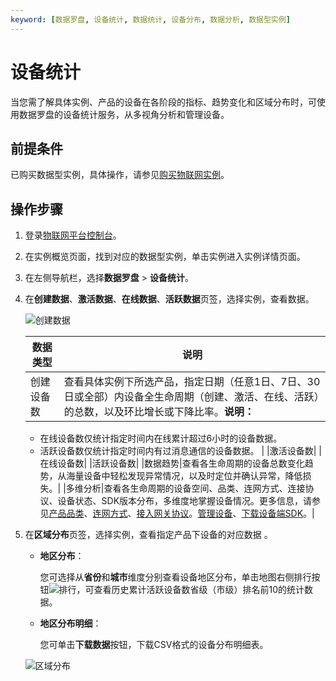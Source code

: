 ```yaml
---
keyword: [数据罗盘, 设备统计, 数据统计, 设备分布, 数据分析, 数据型实例]
---
```


# 设备统计

当您需了解具体实例、产品的设备在各阶段的指标、趋势变化和区域分布时，可使用数据罗盘的设备统计服务，从多视角分析和管理设备。

## 前提条件

已购买数据型实例，具体操作，请参见[购买物联网实例]()。

## 操作步骤

1.  登录[物联网平台控制台](http://iot.console.aliyun.com/)。
2.  在实例概览页面，找到对应的数据型实例，单击实例进入实例详情页面。
3.  在左侧导航栏，选择**数据罗盘** \> **设备统计**。
4.  在**创建数据**、**激活数据**、**在线数据**、**活跃数据**页签，选择实例，查看数据。

    ![创建数据](https://static-aliyun-doc.oss-accelerate.aliyuncs.com/assets/img/zh-CN/3893152161/p239268.gif)

    |数据类型|说明|
    |----|--|
    |创建设备数|查看具体实例下所选产品，指定日期（任意1日、7日、30日或全部）内设备全生命周期（创建、激活、在线、活跃）的总数，以及环比增长或下降比率。**说明：**

    -   在线设备数仅统计指定时间内在线累计超过6小时的设备数据。
    -   活跃设备数仅统计指定时间内有过消息通信的设备数据。 |
    |激活设备数|
    |在线设备数|
    |活跃设备数|
    |数据趋势|查看各生命周期的设备总数变化趋势，从海量设备中轻松发现异常情况，以及时定位并确认异常，降低损失。|
    |多维分析|查看各生命周期的设备空间、品类、连网方式、连接协议、设备状态、SDK版本分布，多维度地掌握设备情况。更多信息，请参见[产品品类](/cn.zh-CN/设备接入/创建产品.md)、[连网方式](/cn.zh-CN/设备接入/创建产品.md)、[接入网关协议](/cn.zh-CN/设备接入/创建产品.md)。[管理设备](/cn.zh-CN/设备接入/创建设备/管理设备.md)、[下载设备端SDK](/cn.zh-CN/设备接入/下载设备端SDK.md)。|

5.  在**区域分布**页签，选择实例，查看指定产品下设备的对应数据 。

    -   **地区分布**：

        您可选择从**省份**和**城市**维度分别查看设备地区分布，单击地图右侧排行按钮![排行](https://static-aliyun-doc.oss-accelerate.aliyuncs.com/assets/img/zh-CN/2225152161/p239297.png)，可查看历史累计活跃设备数省级（市级）排名前10的统计数据。

    -   **地区分布明细**：

        您可单击**下载数据**按钮，下载CSV格式的设备分布明细表。

    ![区域分布](https://static-aliyun-doc.oss-accelerate.aliyuncs.com/assets/img/zh-CN/1847252161/p239432.gif)


